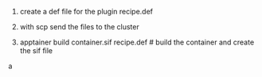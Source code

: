 1) create a def file for the plugin recipe.def
2) with scp send the files to the cluster 

3) apptainer build container.sif recipe.def # build the container and create the sif file

a